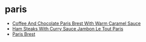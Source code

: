 # paris

 * [Coffee And Chocolate Paris Brest With Warm Caramel Sauce](../index/c/coffee-and-chocolate-paris-brest-with-warm-caramel-sauce-1866.json)
 * [Ham Steaks With Curry Sauce Jambon Le Tout Paris](../index/h/ham-steaks-with-curry-sauce-jambon-le-tout-paris.json)
 * [Paris Brest](../index/p/paris-brest.json)
